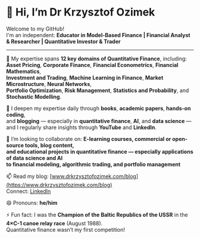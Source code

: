 # 👋 Hi, I’m Dr Krzysztof Ozimek

Welcome to my GitHub!  
I'm an independent: **Educator in Model-Based Finance | Financial Analyst & Researcher | Quantitative Investor & Trader**

---

👀 My expertise spans **12 key domains of Quantitative Finance**, including:  
**Asset Pricing**, **Corporate Finance**, **Financial Econometrics**, **Financial Mathematics**,  
**Investment and Trading**, **Machine Learning in Finance**, **Market Microstructure**, **Neural Networks**,  
**Portfolio Optimization**, **Risk Management**, **Statistics and Probability**, and **Stochastic Modelling**.

🌱 I deepen my expertise daily through **books**, **academic papers**, **hands-on coding**,  
and **blogging** — especially in **quantitative finance**, **AI**, and **data science** —  
and I regularly share insights through **YouTube** and **LinkedIn**.

💞️ I’m looking to collaborate on: **E-learning courses, commercial or open-source tools, blog content,  
and educational projects in quantitative finance — especially applications of data science and AI  
to financial modeling, algorithmic trading, and portfolio management**

📫 Read my blog: [www.drkrzysztofozimek.com/blog](https://www.drkrzysztofozimek.com/blog)  
Connect: [LinkedIn](https://www.linkedin.com/in/krzysztofozimek/)

😄 Pronouns: **he/him**

⚡ Fun fact: I was the **Champion of the Baltic Republics of the USSR** in the **4×C-1 canoe relay race** (August 1988).  
Quantitative finance wasn’t my first competition!

<!---
DrKrzysztofOzimek/DrKrzysztofOzimek is a ✨ special ✨ repository because its `README.md` (this file) appears on your GitHub profile.
You can click the Preview link to take a look at your changes.
--->
